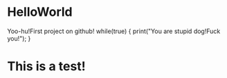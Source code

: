 # HelloWorld
Yoo-hu!First project on github!
while(true)
{
    print("You are stupid dog!Fuck you!");
}

# This is a test!
